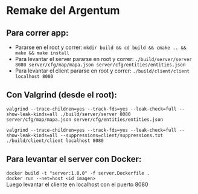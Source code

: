 # Remake del Argentum

## Para correr app:
  - Pararse en el root y correr: `mkdir build && cd build && cmake .. && make && make install`
  - Para levantar el server pararse en root y correr: `./build/server/server 8080 server/cfg/map/mapa.json server/cfg/entities/entities.json`
  - Para levantar el client pararse en root y correr: `./build/client/client localhost 8080`

## Con Valgrind (desde el root):  
`valgrind --trace-children=yes --track-fds=yes --leak-check=full --show-leak-kinds=all ./build/server/server 8080 server/cfg/map/mapa.json server/cfg/entities/entities.json`

`valgrind --trace-children=yes --track-fds=yes --leak-check=full --show-leak-kinds=all --suppressions=client/suppressions.txt ./build/client/client localhost 8080`

## Para levantar el server con Docker:
`docker build -t "server:1.0.0" -f server.Dockerfile .`  
`docker run --net=host <id imagen>`  
Luego levantar el cliente en localhost con el puerto 8080